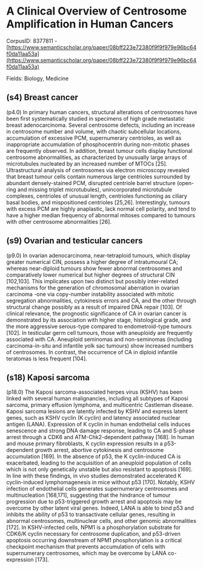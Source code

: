# A Clinical Overview of Centrosome Amplification in Human Cancers

CorpusID: 8377811 - [https://www.semanticscholar.org/paper/08bff223e72380f9f9f979e96bc64f0da11aa53a](https://www.semanticscholar.org/paper/08bff223e72380f9f9f979e96bc64f0da11aa53a)

Fields: Biology, Medicine

## (s4) Breast cancer
(p4.0) In primary human cancers, structural alterations of centrosomes have been first systematically studied in specimens of high grade metastatic breast adenocarcinoma. Several centrosome defects, including an increase in centrosome number and volume, with chaotic subcellular locations, accumulation of excessive PCM, supernumerary centrioles, as well as inappropriate accumulation of phosphocentrin during non-mitotic phases are frequently observed. In addition, breast tumour cells display functional centrosome abnormalities, as characterized by unusually large arrays of microtubules nucleated by an increased number of MTOCs [25]. Ultrastructural analysis of centrosomes via electron microscopy revealed that breast tumour cells contain numerous large centrioles surrounded by abundant densely-stained PCM, disrupted centriole barrel structure (open-ring and missing triplet microtubules), unincorporated microtubule complexes, centrioles of unusual length, centrioles functioning as ciliary basal bodies, and mispositioned centrioles [25,26]. Interestingly, tumours with excess PCM are highly anaplastic, lack normal cell polarity, and tend to have a higher median frequency of abnormal mitoses compared to tumours with other centrosome abnormalities [26].
## (s9) Ovarian and testicular cancers
(p9.0) In ovarian adenocarcinoma, near-tetraploid tumours, which display greater numerical CIN, possess a higher degree of intratumoural CA; whereas near-diploid tumours show fewer abnormal centrosomes and comparatively lower numerical but higher degrees of structural CIN [102,103]. This implicates upon two distinct but possibly inter-related mechanisms for the generation of chromosomal aberration in ovarian carcinoma -one via copy-number instability associated with mitotic segregation abnormalities, cytokinesis errors and CA, and the other through structural change possibly as a result of impaired DNA repair [103]. Of clinical relevance, the prognostic significance of CA in ovarian cancer is demonstrated by its association with higher stage, histological grade, and the more aggressive serous-type compared to endometroid-type tumours [102]. In testicular germ cell tumours, those with aneuploidy are frequently associated with CA. Aneuploid seminomas and non-seminomas (including carcinoma-in-situ and infantile yolk sac tumours) show increased numbers of centrosomes. In contrast, the occurrence of CA in diploid infantile teratomas is less frequent [104].
## (s18) Kaposi sarcoma
(p18.0) The Kaposi sarcoma-associated herpes virus (KSHV) has been linked with several human malignancies, including all subtypes of Kaposi sarcoma, primary effusion lymphoma, and multicentric Castleman disease. Kaposi sarcoma lesions are latently infected by KSHV and express latent genes, such as KSHV cyclin (K cyclin) and latency associated nuclear antigen (LANA). Expression of K cyclin in human endothelial cells induces senescence and strong DNA damage response, leading to CA and S-phase arrest through a CDK6 and ATM-Chk2-dependent pathway [168]. In human and mouse primary fibroblasts, K cyclin expression results in a p53-dependent growth arrest, abortive cytokinesis and centrosome accumulation [169]. In the absence of p53, the K cyclin-induced CA is exacerbated, leading to the acquisition of an aneuploid population of cells which is not only genetically unstable but also resistant to apoptosis [169]. In line with these findings, in vivo studies demonstrated accelerated K cyclin-induced lymphomagenesis in mice without p53 [170]. Notably, KSHV infection of endothelial cells generates supernumerary centrosomes and multinucleation [168,171], suggesting that the hindrance of tumour progression due to p53-triggered growth arrest and apoptosis may be overcome by other latent viral genes. Indeed, LANA is able to bind p53 and inhibits the ability of p53 to transactivate cellular genes, resulting in abnormal centrosomes, multinuclear cells, and other genomic abnormalities [172]. In KSHV-infected cells, NPM1 is a phosphorylation substrate for CDK6/K cyclin necessary for centrosome duplication, and p53-driven apoptosis occurring downstream of NPM1 phosphorylation is a critical checkpoint mechanism that prevents accumulation of cells with supernumerary centrosomes, which may be overcome by LANA co-expression [173].
